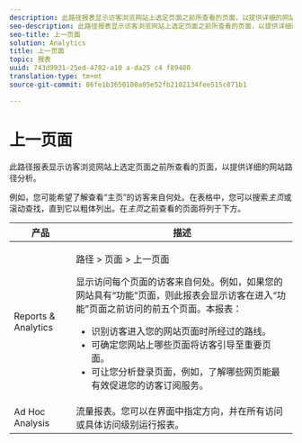 ```yaml
---
description: 此路径报表显示访客浏览网站上选定页面之前所查看的页面，以提供详细的网站路径分析。
seo-description: 此路径报表显示访客浏览网站上选定页面之前所查看的页面，以提供详细的网站路径分析。
seo-title: 上一页面
solution: Analytics
title: 上一页面
topic: 报表
uuid: 743d9931-25ed-4782-a10 a-da25 c4 f89480
translation-type: tm+mt
source-git-commit: 86fe1b3650100a05e52fb2102134fee515c871b1

---
```



# 上一页面

此路径报表显示访客浏览网站上选定页面之前所查看的页面，以提供详细的网站路径分析。

例如，您可能希望了解查看“主页”的访客来自何处。在表格中，您可以搜索&#x200B;*主页*&#x200B;或滚动查找，直到它以粗体列出。在&#x200B;*主页*&#x200B;之前查看的页面将列于下方。

<table id="table_25A2182ACEC94E2190F21B82249577E8"> 
 <thead> 
  <tr> 
   <th colname="col1" class="entry"> 产品 </th> 
   <th colname="col2" class="entry"> 描述 </th> 
  </tr> 
 </thead>
 <tbody> 
  <tr> 
   <td colname="col1"> Reports &amp; Analytics </td> 
   <td colname="col2"> <p> <span class="uicontrol"> 路径</span> &gt; <span class="uicontrol">页面</span> &gt; <span class="uicontrol">上一页面</span> </p> <p>显示访问每个页面的访客来自何处。例如，如果您的网站具有“功能”页面，则此报表会显示访客在进入“功能”页面之前访问的前五个页面。本报表： </p> 
    <ul id="ul_940C3FBD466A49CFB0AC56C170997031"> 
     <li id="li_3C27174CC49D4BF7A76227BE1CD44CCC">识别访客进入您的网站页面时所经过的路线。 </li> 
     <li id="li_C2C472CC765C48F8AD97CAE588D8F009">可确定您网站上哪些页面将访客引导至重要页面。 </li> 
     <li id="li_9BB7E05FF12A4E43A26ABC379DF5061C">可让您分析登录页面，例如，了解哪些网页能最有效促进您的访客订阅服务。 </li> 
    </ul> </td> 
  </tr> 
  <tr> 
   <td colname="col1"> Ad Hoc Analysis </td> 
   <td colname="col2"> 流量报表。您可以在界面中指定方向，并在所有访问或具体访问级别运行报表。 </td> 
  </tr> 
 </tbody> 
</table>

